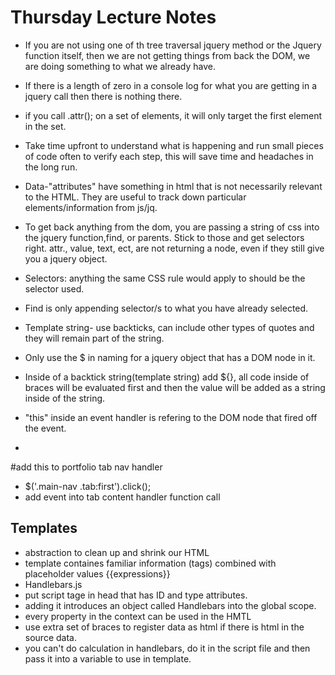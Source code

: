 # Thursday Lecture Notes
- If you are not using one of th tree traversal jquery method or the Jquery function itself, then we are not getting things from back the DOM, we are doing something to what we already have. 
- If there is a length of zero in a console log for what you are getting in a jquery call then there is nothing there.
- if you call .attr(); on a set of elements, it will only target the first element in the set. 
- Take time upfront to understand what is happening and run small pieces of code often to verify each step, this will save time and headaches in the long run.
- Data-"attributes" have something in html that is not necessarily relevant to the HTML. They are useful to track down particular elements/information from js/jq.
- To get back anything from the dom, you are passing a string of css into the jquery function,find, or parents. Stick to those and get selectors right. attr., value, text, ect, are not returning a node, even if they still give you a jquery object.
- Selectors: anything the same CSS rule would apply to should be the selector used.
- Find is only appending selector/s to what you have already selected.

- Template string- use backticks, can include other types of quotes and they will remain part of the string. 
- Only use the $ in naming for a jquery object that has a DOM node in it.
- Inside of a backtick string(template string) add ${}, all code inside of braces will be evaluated first and then the value will be added as a string inside of the string.
- "this" inside an event handler is refering to the DOM node that fired off the event.
- 

#add this to portfolio tab nav handler
 - $('.main-nav .tab:first').click();
 - add event into tab content handler function call

 ## Templates
- abstraction to clean up and shrink our HTML 
- template containes familiar information (tags) combined with placeholder values {{expressions}}
- Handlebars.js
- put script tage in head that has ID and type attributes.
- adding it introduces an object called Handlebars into the global scope.
- every property in the context can be used in the HMTL
- use extra set of braces to register data as html if there is html in the source data.
- you can't do calculation in handlebars, do it in the script file and then pass it into a variable to use in template.